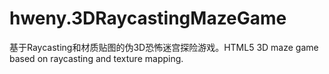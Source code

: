 # hweny.3DRaycastingMazeGame
基于Raycasting和材质贴图的伪3D恐怖迷宫探险游戏。HTML5 3D maze game based on raycasting and texture mapping.
